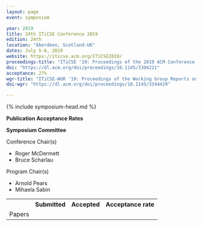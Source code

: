 ```yaml
---
layout: page
event: symposium

year: 2019
title: 24th ITiCSE Conference 2019
edition: 24th
location: "Aberdeen, Scotland-UK"
dates: July 5-8, 2019
website: https://iticse.acm.org/ITiCSE2019/
proceedings-title: "ITiCSE '19: Proceedings of the 2019 ACM Conference on Innovation and Technology in Computer Science Education"  
doi: "https://dl.acm.org/doi/proceedings/10.1145/3304221"
acceptance: 27%
wgr-title: "ITiCSE-WGR '19: Proceedings of the Working Group Reports on Innovation and Technology in Computer Science Education"
doi-wgr: "https://dl.acm.org/doi/proceedings/10.1145/3344429"

---
```


{% include symposium-head.md %}

**Publication Acceptance Rates**

 <table class="table table-hover table-sm"><tbody><tr><th> </th>
<th>Submitted</th>
<th>Accepted</th>
<th>Acceptance rate</th>
</tr><tr><td>Papers</td>
<td> </td>
<td> </td>
<td> </td>

**Symposium Committee**

Conference Chair(s)

-   Roger McDermett
-   Bruce Scharlau

Program Chair(s)

-   Arnold Pears
-   Mihaela Sabin